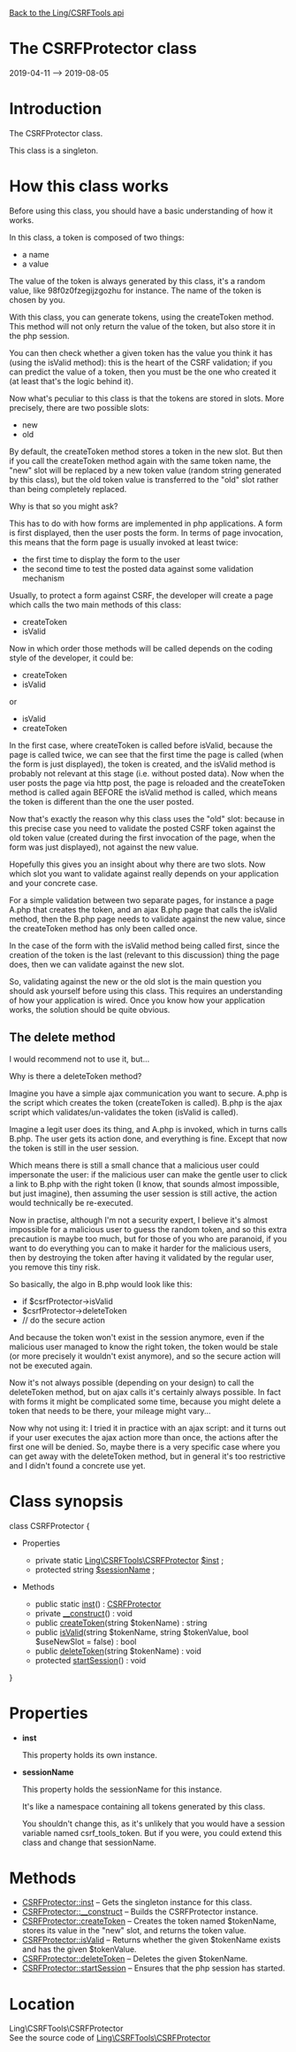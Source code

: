 [Back to the Ling/CSRFTools api](https://github.com/lingtalfi/CSRFTools/blob/master/doc/api/Ling/CSRFTools.md)



The CSRFProtector class
================
2019-04-11 --> 2019-08-05






Introduction
============

The CSRFProtector class.

This class is a singleton.


How this class works
================
Before using this class, you should have a basic understanding of how it works.

In this class, a token is composed of two things:

- a name
- a value

The value of the token is always generated by this class, it's a random value, like 98f0z0fzegijzgozhu for instance.
The name of the token is chosen by you.

With this class, you can generate tokens, using the createToken method.
This method will not only return the value of the token, but also store it in the php session.

You can then check whether a given token has the value you think it has (using the isValid method): this is the
heart of the CSRF validation; if you can predict the value of a token, then you must be the one who created it (at least
that's the logic behind it).

Now what's peculiar to this class is that the tokens are stored in slots.
More precisely, there are two possible slots:
- new
- old

By default, the createToken method stores a token in the new slot.
But then if you call the createToken method again with the same token name, the "new" slot will be replaced by
a new token value (random string generated by this class), but the old token value is transferred to the
"old" slot rather than being completely replaced.

Why is that so you might ask?

This has to do with how forms are implemented in php applications.
A form is first displayed, then the user posts the form.
In terms of page invocation, this means that the form page is usually invoked at least twice:
- the first time to display the form to the user
- the second time to test the posted data against some validation mechanism

Usually, to protect a form against CSRF, the developer will create a page which calls the two main methods of this class:
- createToken
- isValid

Now in which order those methods will be called depends on the coding style of the developer, it could be:

- createToken
- isValid

or

- isValid
- createToken

In the first case, where createToken is called before isValid, because the page is called twice,
we can see that the first time the page is called (when the form is just displayed), the token is created, and the isValid method
is probably not relevant at this stage (i.e. without posted data).
Now when the user posts the page via http post, the page is reloaded and the createToken method is called again BEFORE the isValid method
is called, which means the token is different than the one the user posted.

Now that's exactly the reason why this class uses the "old" slot: because in this precise case you need to validate the posted CSRF token
against the old token value (created during the first invocation of the page, when the form was just displayed), not against the new value.

Hopefully this gives you an insight about why there are two slots.
Now which slot you want to validate against really depends on your application and your concrete case.

For a simple validation between two separate pages, for instance a page A.php that creates the token, and an ajax B.php page that
calls the isValid method, then the B.php page needs to validate against the new value, since the createToken method has only been called once.

In the case of the form with the isValid method being called first, since the creation of the token is the last (relevant to this
discussion) thing the page does, then we can validate against the new slot.

So, validating against the new or the old slot is the main question you should ask yourself before using this class.
This requires an understanding of how your application is wired.
Once you know how your application works, the solution should be quite obvious.



The delete method
-------------
I would recommend not to use it, but...

Why is there a deleteToken method?

Imagine you have a simple ajax communication you want to secure.
A.php is the script which creates the token (createToken is called).
B.php is the ajax script which validates/un-validates the token (isValid is called).

Imagine a legit user does its thing, and A.php is invoked, which in turns calls B.php.
The user gets its action done, and everything is fine.
Except that now the token is still in the user session.

Which means there is still a small chance that a malicious user could impersonate the user:
if the malicious user can make the gentle user to click a link to B.php with the right token (I know, that sounds
almost impossible, but just imagine), then assuming the user session is still active, the action would technically
be re-executed.

Now in practise, although I'm not a security expert, I believe it's almost impossible for a malicious user
to guess the random token, and so this extra precaution is maybe too much, but for those of you who are paranoid,
if you want to do everything you can to make it harder for the malicious users, then by destroying the token
after having it validated by the regular user, you remove this tiny risk.

So basically, the algo in B.php would look like this:

- if $csrfProtector->isValid
-    $csrfProtector->deleteToken
-    // do the secure action

And because the token won't exist in the session anymore, even if the malicious user managed to know the right token,
the token would be stale (or more precisely it wouldn't exist anymore), and so the secure action will not be executed again.

Now it's not always possible (depending on your design) to call the deleteToken method, but on ajax calls it's certainly always possible.
In fact with forms it might be complicated some time, because you might delete a token that needs to be there, your mileage might vary...


Now why not using it:
I tried it in practice with an ajax script: and it turns out if your user executes the ajax action more than
once, the actions after the first one will be denied.
So, maybe there is a very specific case where you can get away with the deleteToken method, but in general
it's too restrictive and I didn't found a concrete use yet.



Class synopsis
==============


class <span class="pl-k">CSRFProtector</span>  {

- Properties
    - private static [Ling\CSRFTools\CSRFProtector](https://github.com/lingtalfi/CSRFTools/blob/master/doc/api/Ling/CSRFTools/CSRFProtector.md) [$inst](#property-inst) ;
    - protected string [$sessionName](#property-sessionName) ;

- Methods
    - public static [inst](https://github.com/lingtalfi/CSRFTools/blob/master/doc/api/Ling/CSRFTools/CSRFProtector/inst.md)() : [CSRFProtector](https://github.com/lingtalfi/CSRFTools/blob/master/doc/api/Ling/CSRFTools/CSRFProtector.md)
    - private [__construct](https://github.com/lingtalfi/CSRFTools/blob/master/doc/api/Ling/CSRFTools/CSRFProtector/__construct.md)() : void
    - public [createToken](https://github.com/lingtalfi/CSRFTools/blob/master/doc/api/Ling/CSRFTools/CSRFProtector/createToken.md)(string $tokenName) : string
    - public [isValid](https://github.com/lingtalfi/CSRFTools/blob/master/doc/api/Ling/CSRFTools/CSRFProtector/isValid.md)(string $tokenName, string $tokenValue, bool $useNewSlot = false) : bool
    - public [deleteToken](https://github.com/lingtalfi/CSRFTools/blob/master/doc/api/Ling/CSRFTools/CSRFProtector/deleteToken.md)(string $tokenName) : void
    - protected [startSession](https://github.com/lingtalfi/CSRFTools/blob/master/doc/api/Ling/CSRFTools/CSRFProtector/startSession.md)() : void

}




Properties
=============

- <span id="property-inst"><b>inst</b></span>

    This property holds its own instance.
    
    

- <span id="property-sessionName"><b>sessionName</b></span>

    This property holds the sessionName for this instance.
    
    It's like a namespace containing all tokens generated by this class.
    
    You shouldn't change this, as it's unlikely that you would have a session variable named csrf_tools_token.
    But if you were, you could extend this class and change that sessionName.
    
    



Methods
==============

- [CSRFProtector::inst](https://github.com/lingtalfi/CSRFTools/blob/master/doc/api/Ling/CSRFTools/CSRFProtector/inst.md) &ndash; Gets the singleton instance for this class.
- [CSRFProtector::__construct](https://github.com/lingtalfi/CSRFTools/blob/master/doc/api/Ling/CSRFTools/CSRFProtector/__construct.md) &ndash; Builds the CSRFProtector instance.
- [CSRFProtector::createToken](https://github.com/lingtalfi/CSRFTools/blob/master/doc/api/Ling/CSRFTools/CSRFProtector/createToken.md) &ndash; Creates the token named $tokenName, stores its value in the "new" slot, and returns the token value.
- [CSRFProtector::isValid](https://github.com/lingtalfi/CSRFTools/blob/master/doc/api/Ling/CSRFTools/CSRFProtector/isValid.md) &ndash; Returns whether the given $tokenName exists and has the given $tokenValue.
- [CSRFProtector::deleteToken](https://github.com/lingtalfi/CSRFTools/blob/master/doc/api/Ling/CSRFTools/CSRFProtector/deleteToken.md) &ndash; Deletes the given $tokenName.
- [CSRFProtector::startSession](https://github.com/lingtalfi/CSRFTools/blob/master/doc/api/Ling/CSRFTools/CSRFProtector/startSession.md) &ndash; Ensures that the php session has started.





Location
=============
Ling\CSRFTools\CSRFProtector<br>
See the source code of [Ling\CSRFTools\CSRFProtector](https://github.com/lingtalfi/CSRFTools/blob/master/CSRFProtector.php)



